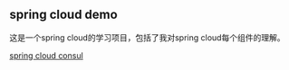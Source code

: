 ## spring cloud demo

这是一个spring cloud的学习项目，包括了我对spring cloud每个组件的理解。

[spring cloud consul](/consul-client)